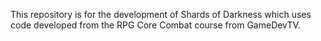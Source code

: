 This repository is for the development of Shards of Darkness which uses code developed from the RPG Core Combat course from GameDevTV.
